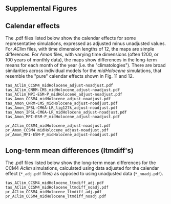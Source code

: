Supplemental Figures
-----------------

## Calendar effects

The .pdf files listed below show the calendar effects for some representative simulations, expressed as adjusted minus unadjusted values.  For *AClim* files, with time dimension lengths of 12, the maps are simple differences.  For *Amon* files, with varying time dimensions (often 1200, or 100 years of monthly data), the maps show differences in the long-term means for each month of the year (i.e. the "climatologies").  There are broad similarities across individual models for the *midHolocene* simulations, that resemble the "pure" calendar effects shown in Fig. 11 and 12.

	tas_AClim_CCSM4_midHolocene_adjust-noadjust.pdf
	tas_AClim_CNRM-CM5_midHolocene_adjust-noadjust.pdf
	tas_AClim_MPI-ESM-P_midHolocene_adjust-noadjust.pdf
	tas_Amon_CCSM4_midHolocene_adjust-noadjust.pdf
	tas_Amon_CNRM-CM5_midHolocene_adjust-noadjust.pdf
	tas_Amon_IPSL-CM6A-LR_lig127k_adjust-noadjust.pdf
	tas_Amon_IPSL-CM6A-LR_midHolocene_adjust-noadjust.pdf
	tas_Amon_MPI-ESM-P_midHolocene_adjust-noadjust.pdf
	
	pr_AClim_CCSM4_midHolocene_adjust-noadjust.pdf
	pr_Amon_CCSM4_midHolocene_adjust-noadjust.pdf
	pr_Amon_MPI-ESM-P_midHolocene_adjust-noadjust.pdf

## Long-term mean differences (ltmdiff's)

The .pdf files listed below show the long-term mean differences for the CCM4 *Aclim* simulations, calculated using data adjusted for the calendar effect (`*_adj.pdf` files) as opposed to using unadjusted data (`*_noadj.pdf`).

	tas_AClim_CCSM4_midHolocene_ltmdiff_adj.pdf
	tas_AClim_CCSM4_midHolocene_ltmdiff_noadj.pdf
	pr_AClim_CCSM4_midHolocene_ltmdiff_adj.pdf
	pr_AClim_CCSM4_midHolocene_ltmdiff_noadj.pdf
